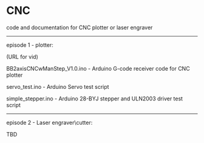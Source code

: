 # CNC
code and documentation for CNC plotter or laser engraver
______________________________________

episode 1 - plotter:

(URL for vid)

BB2axisCNCwManStep_V1.0.ino	 - Arduino G-code receiver code for CNC plotter

servo_test.ino	 - Arduino Servo test script

simple_stepper.ino	- Arduino 28-BYJ stepper and ULN2003 driver test script

-----------------------------------------

episode 2 - Laser engraver\cutter:

TBD
